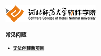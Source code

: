 ![河北师范大学软件学院](../../image/logo.png)



### 常见问题



- ####  [无法创建新项目](./problem-unable-to-create-project)


